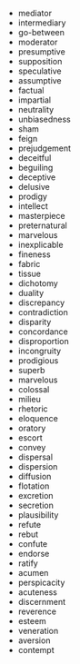 * mediator
* intermediary
* go-between
* moderator
* presumptive
* supposition
* speculative
* assumptive
* factual
* impartial
* neutrality
* unbiasedness
* sham
* feign
* prejudgement
* deceitful
* beguiling
* deceptive
* delusive
* prodigy
* intellect
* masterpiece
* preternatural
* marvelous
* inexplicable
* fineness
* fabric
* tissue
* dichotomy
* duality
* discrepancy
* contradiction
* disparity
* concordance
* disproportion
* incongruity
* prodigious
* superb
* marvelous
* colossal
* milieu
* rhetoric
* eloquence
* oratory
* escort
* convey
* dispersal
* dispersion
* diffusion
* flotation
* excretion
* secretion
* plausibility
* refute
* rebut
* confute
* endorse
* ratify
* acumen
* perspicacity
* acuteness
* discernment
* reverence
* esteem
* veneration
* aversion
* contempt
